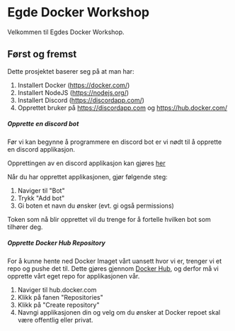 # Egde Docker Workshop
Velkommen til Egdes Docker Workshop. 

## Først og fremst
Dette prosjektet baserer seg på at man har:
1. Installert Docker (https://docker.com/)
2. Installert NodeJS (https://nodejs.org/)
3. Installert Discord (https://discordapp.com/)
4. Opprettet bruker på https://discordapp.com og https://hub.docker.com/

##### Opprette en discord bot
Før vi kan begynne å programmere en discord bot er vi nødt til å opprette en discord applikasjon.

Opprettingen av en discord applikasjon kan gjøres [her](https://discordapp.com/developers/applications/)

Når du har opprettet applikasjonen, gjør følgende steg:
1. Naviger til "Bot"
2. Trykk "Add bot"
3. Gi boten et navn du ønsker (evt. gi også permissions)

Token som nå blir opprettet vil du trenge for å fortelle hvilken bot som tilhører deg.

#####  Opprette Docker Hub Repository
For å kunne hente ned Docker Imaget vårt uansett hvor vi er, trenger vi et repo og pushe det til.
Dette gjøres gjennom [Docker Hub](https://hub.docker.com/), og derfor må vi opprette vårt eget repo for applikasjonen vår.
1. Naviger til hub.docker.com
2. Klikk på fanen "Repositories"
3. Klikk på "Create repository"
4. Navngi applikasjonen din og velg om du ønsker at Docker repoet skal være offentlig eller privat.


